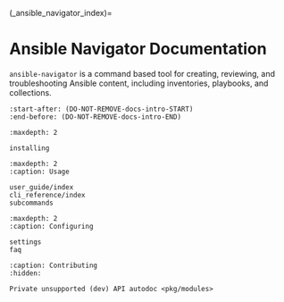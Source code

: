 (_ansible_navigator_index)=
# Ansible Navigator Documentation

`ansible-navigator` is a command based tool for creating, reviewing, and troubleshooting Ansible content, including inventories, playbooks, and collections.

```{include} ../README.md
:start-after: (DO-NOT-REMOVE-docs-intro-START)
:end-before: (DO-NOT-REMOVE-docs-intro-END)
```


```{toctree}
:maxdepth: 2

installing
```

```{toctree}
:maxdepth: 2
:caption: Usage

user_guide/index
cli_reference/index
subcommands
```

```{toctree}
:maxdepth: 2
:caption: Configuring

settings
faq
```

```{toctree}
:caption: Contributing
:hidden:

Private unsupported (dev) API autodoc <pkg/modules>
```
